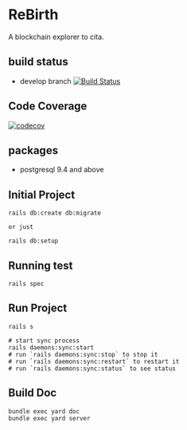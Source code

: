 # ReBirth

A blockchain explorer to cita.

## build status

  - develop branch 
    [![Build Status](https://travis-ci.org/cryptape/ReBirth.svg?branch=develop)](https://travis-ci.org/cryptape/ReBirth)
    
## Code Coverage
  [![codecov](https://codecov.io/gh/cryptape/ReBirth/branch/develop/graph/badge.svg)](https://codecov.io/gh/cryptape/ReBirth)

## packages

  - postgresql 9.4 and above
    
## Initial Project

```shell
rails db:create db:migrate

or just

rails db:setup
```

## Running test
```shell
rails spec
```

## Run Project
```shell
rails s

# start sync process
rails daemons:sync:start 
# run `rails daemons:sync:stop` to stop it
# run `rails daemons:sync:restart` to restart it
# run `rails daemons:sync:status` to see status
```

## Build Doc

```shell
bundle exec yard doc
bundle exec yard server
```
